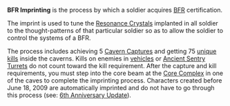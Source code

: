 **BFR Imprinting** is the process by which a soldier acquires
[BFR](../vehicles/BattleFrame_Robotics.md) certification.

The imprint is used to tune the [Resonance Crystals](Resonance_Crystals.md)
implanted in all soldier to the thought-patterns of that particular soldier so
as to allow the soldier to control the systems of a BFR.

The process includes achieving 5 [Cavern Captures](Cavern_Captures.md)
and getting 75 [unique kills](Unique_kill.md) inside the caverns. Kills on
enemies in [vehicles](../vehicles/index.md) or
[Ancient Sentry Turrets](../items/Ancient_Sentry_Turret.md) do not count toward
the kill requirement. After the capture and kill requirements, you must step
into the core beam at the [Core Complex](../locations/Core_Complex.md) in one of
the caves to complete the imprinting process. Characters created before June 18,
2009 are automatically imprinted and do not have to go through this process
(see: [6th Anniversary Update](../patches/6th_Anniversary_Update.md)).
